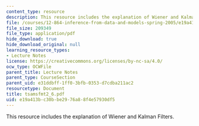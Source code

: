 ```yaml
---
content_type: resource
description: This resource includes the explanation of Wiener and Kalman Filters.
file: /courses/12-864-inference-from-data-and-models-spring-2005/e19a413bc30bbe2976a88f4e57930df5_tsamsfmt2_6.pdf
file_size: 209349
file_type: application/pdf
hide_download: true
hide_download_original: null
learning_resource_types:
- Lecture Notes
license: https://creativecommons.org/licenses/by-nc-sa/4.0/
ocw_type: OCWFile
parent_title: Lecture Notes
parent_type: CourseSection
parent_uid: e31ddbff-1ff0-3bfb-0353-d7cdba211ac2
resourcetype: Document
title: tsamsfmt2_6.pdf
uid: e19a413b-c30b-be29-76a8-8f4e57930df5
---
```

This resource includes the explanation of Wiener and Kalman Filters.